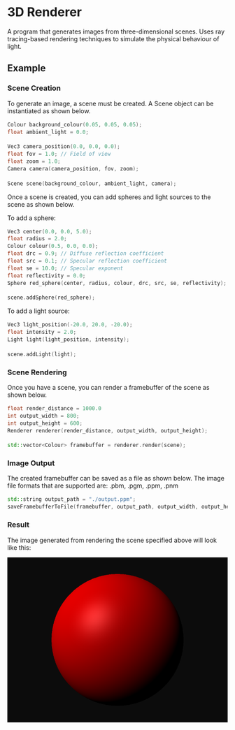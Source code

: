 # 3D Renderer
A program that generates images from three-dimensional scenes. Uses ray tracing-based rendering techniques to simulate the physical behaviour of light.

## Example

### Scene Creation

To generate an image, a scene must be created. A Scene object can be instantiated as shown below.

```cpp
Colour background_colour(0.05, 0.05, 0.05);
float ambient_light = 0.0;

Vec3 camera_position(0.0, 0.0, 0.0);
float fov = 1.0; // Field of view
float zoom = 1.0;
Camera camera(camera_position, fov, zoom);

Scene scene(background_colour, ambient_light, camera);
```

Once a scene is created, you can add spheres and light sources to the scene as shown below.

To add a sphere:
```cpp
Vec3 center(0.0, 0.0, 5.0);
float radius = 2.0;
Colour colour(0.5, 0.0, 0.0);
float drc = 0.9; // Diffuse reflection coefficient
float src = 0.1; // Specular reflection coefficient
float se = 10.0; // Specular exponent
float reflectivity = 0.0;
Sphere red_sphere(center, radius, colour, drc, src, se, reflectivity);

scene.addSphere(red_sphere);
```

To add a light source:
```cpp
Vec3 light_position(-20.0, 20.0, -20.0);
float intensity = 2.0;
Light light(light_position, intensity);

scene.addLight(light);
```

### Scene Rendering

Once you have a scene, you can render a framebuffer of the scene as shown below.

```cpp
float render_distance = 1000.0
int output_width = 800;
int output_height = 600;
Renderer renderer(render_distance, output_width, output_height);

std::vector<Colour> framebuffer = renderer.render(scene);
```

### Image Output

The created framebuffer can be saved as a file as shown below. The image file formats that are supported are: .pbm, .pgm, .ppm, .pnm

```cpp
std::string output_path = "./output.ppm";
saveFramebufferToFile(framebuffer, output_path, output_width, output_height);
```

### Result

The image generated from rendering the scene specified above will look like this:

![Red sphere with a black background](https://github.com/niranjsasikumar/3D-Renderer/raw/main/example/output/scene1.png)